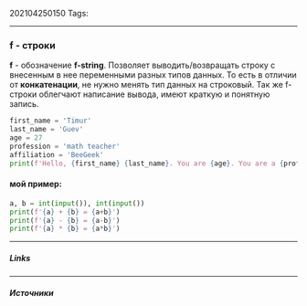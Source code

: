 202104250150
Tags:
___

### f - строки
 
 **f** - обозначение **f-string**. Позволяет выводить/возвращать строку с внесенным в нее переменными разных типов данных. То есть в отличии от **конкатенации**, не нужно менять тип данных на строковый. Так же f-строки облегчают написание вывода, имеют краткую и понятную запись. 
 ```python
first_name = 'Timur'
last_name = 'Guev'
age = 27
profession = 'math teacher'
affiliation = 'BeeGeek'
print(f'Hello, {first_name} {last_name}. You are {age}. You are a {profession}. You were a member of {affiliation}')
```

#### мой пример:
```python
a, b = int(input()), int(input())
print(f'{a} + {b} = {a+b}')
print(f'{a} - {b} = {a-b}')
print(f'{a} * {b} = {a*b}')
```


___
##### Links


---
##### Источники
